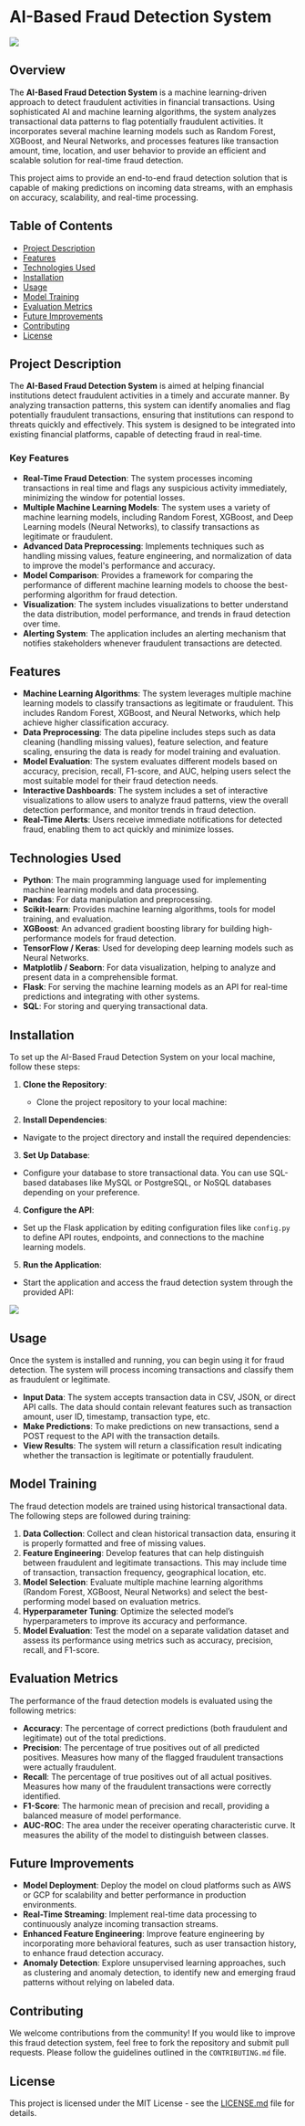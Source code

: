 # AI-Based Fraud Detection System

![](https://github.com/Lucky-akash321/AI-Based-Fraud-Detection/blob/main/SF_AI_fraud_banking_graph3.png)


## Overview

The **AI-Based Fraud Detection System** is a machine learning-driven approach to detect fraudulent activities in financial transactions. Using sophisticated AI and machine learning algorithms, the system analyzes transactional data patterns to flag potentially fraudulent activities. It incorporates several machine learning models such as Random Forest, XGBoost, and Neural Networks, and processes features like transaction amount, time, location, and user behavior to provide an efficient and scalable solution for real-time fraud detection.

This project aims to provide an end-to-end fraud detection solution that is capable of making predictions on incoming data streams, with an emphasis on accuracy, scalability, and real-time processing.

## Table of Contents

- [Project Description](#project-description)
- [Features](#features)
- [Technologies Used](#technologies-used)
- [Installation](#installation)
- [Usage](#usage)
- [Model Training](#model-training)
- [Evaluation Metrics](#evaluation-metrics)
- [Future Improvements](#future-improvements)
- [Contributing](#contributing)
- [License](#license)

## Project Description

The **AI-Based Fraud Detection System** is aimed at helping financial institutions detect fraudulent activities in a timely and accurate manner. By analyzing transaction patterns, this system can identify anomalies and flag potentially fraudulent transactions, ensuring that institutions can respond to threats quickly and effectively. This system is designed to be integrated into existing financial platforms, capable of detecting fraud in real-time.

### Key Features

- **Real-Time Fraud Detection**: The system processes incoming transactions in real time and flags any suspicious activity immediately, minimizing the window for potential losses.
- **Multiple Machine Learning Models**: The system uses a variety of machine learning models, including Random Forest, XGBoost, and Deep Learning models (Neural Networks), to classify transactions as legitimate or fraudulent.
- **Advanced Data Preprocessing**: Implements techniques such as handling missing values, feature engineering, and normalization of data to improve the model's performance and accuracy.
- **Model Comparison**: Provides a framework for comparing the performance of different machine learning models to choose the best-performing algorithm for fraud detection.
- **Visualization**: The system includes visualizations to better understand the data distribution, model performance, and trends in fraud detection over time.
- **Alerting System**: The application includes an alerting mechanism that notifies stakeholders whenever fraudulent transactions are detected.

## Features

- **Machine Learning Algorithms**: The system leverages multiple machine learning models to classify transactions as legitimate or fraudulent. This includes Random Forest, XGBoost, and Neural Networks, which help achieve higher classification accuracy.
- **Data Preprocessing**: The data pipeline includes steps such as data cleaning (handling missing values), feature selection, and feature scaling, ensuring the data is ready for model training and evaluation.
- **Model Evaluation**: The system evaluates different models based on accuracy, precision, recall, F1-score, and AUC, helping users select the most suitable model for their fraud detection needs.
- **Interactive Dashboards**: The system includes a set of interactive visualizations to allow users to analyze fraud patterns, view the overall detection performance, and monitor trends in fraud detection.
- **Real-Time Alerts**: Users receive immediate notifications for detected fraud, enabling them to act quickly and minimize losses.

## Technologies Used

- **Python**: The main programming language used for implementing machine learning models and data processing.
- **Pandas**: For data manipulation and preprocessing.
- **Scikit-learn**: Provides machine learning algorithms, tools for model training, and evaluation.
- **XGBoost**: An advanced gradient boosting library for building high-performance models for fraud detection.
- **TensorFlow / Keras**: Used for developing deep learning models such as Neural Networks.
- **Matplotlib / Seaborn**: For data visualization, helping to analyze and present data in a comprehensible format.
- **Flask**: For serving the machine learning models as an API for real-time predictions and integrating with other systems.
- **SQL**: For storing and querying transactional data.

## Installation

To set up the AI-Based Fraud Detection System on your local machine, follow these steps:

1. **Clone the Repository**:
   - Clone the project repository to your local machine:


2. **Install Dependencies**:
- Navigate to the project directory and install the required dependencies:


3. **Set Up Database**:
- Configure your database to store transactional data. You can use SQL-based databases like MySQL or PostgreSQL, or NoSQL databases depending on your preference.

4. **Configure the API**:
- Set up the Flask application by editing configuration files like `config.py` to define API routes, endpoints, and connections to the machine learning models.

5. **Run the Application**:
- Start the application and access the fraud detection system through the provided API:


![](https://github.com/Lucky-akash321/AI-Based-Fraud-Detection/blob/main/FDS-image.png)


## Usage

Once the system is installed and running, you can begin using it for fraud detection. The system will process incoming transactions and classify them as fraudulent or legitimate.

- **Input Data**: The system accepts transaction data in CSV, JSON, or direct API calls. The data should contain relevant features such as transaction amount, user ID, timestamp, transaction type, etc.
- **Make Predictions**: To make predictions on new transactions, send a POST request to the API with the transaction details.
- **View Results**: The system will return a classification result indicating whether the transaction is legitimate or potentially fraudulent.

## Model Training

The fraud detection models are trained using historical transactional data. The following steps are followed during training:

1. **Data Collection**: Collect and clean historical transaction data, ensuring it is properly formatted and free of missing values.
2. **Feature Engineering**: Develop features that can help distinguish between fraudulent and legitimate transactions. This may include time of transaction, transaction frequency, geographical location, etc.
3. **Model Selection**: Evaluate multiple machine learning algorithms (Random Forest, XGBoost, Neural Networks) and select the best-performing model based on evaluation metrics.
4. **Hyperparameter Tuning**: Optimize the selected model’s hyperparameters to improve its accuracy and performance.
5. **Model Evaluation**: Test the model on a separate validation dataset and assess its performance using metrics such as accuracy, precision, recall, and F1-score.

## Evaluation Metrics

The performance of the fraud detection models is evaluated using the following metrics:

- **Accuracy**: The percentage of correct predictions (both fraudulent and legitimate) out of the total predictions.
- **Precision**: The percentage of true positives out of all predicted positives. Measures how many of the flagged fraudulent transactions were actually fraudulent.
- **Recall**: The percentage of true positives out of all actual positives. Measures how many of the fraudulent transactions were correctly identified.
- **F1-Score**: The harmonic mean of precision and recall, providing a balanced measure of model performance.
- **AUC-ROC**: The area under the receiver operating characteristic curve. It measures the ability of the model to distinguish between classes.

## Future Improvements

- **Model Deployment**: Deploy the model on cloud platforms such as AWS or GCP for scalability and better performance in production environments.
- **Real-Time Streaming**: Implement real-time data processing to continuously analyze incoming transaction streams.
- **Enhanced Feature Engineering**: Improve feature engineering by incorporating more behavioral features, such as user transaction history, to enhance fraud detection accuracy.
- **Anomaly Detection**: Explore unsupervised learning approaches, such as clustering and anomaly detection, to identify new and emerging fraud patterns without relying on labeled data.

## Contributing

We welcome contributions from the community! If you would like to improve this fraud detection system, feel free to fork the repository and submit pull requests. Please follow the guidelines outlined in the `CONTRIBUTING.md` file.

## License

This project is licensed under the MIT License - see the [LICENSE.md](LICENSE.md) file for details.

